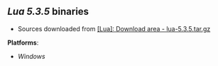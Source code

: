 *Lua 5.3.5* binaries
--------------------

- Sources downloaded from [[Lua]: Download area - lua-5.3.5.tar.gz](https://www.lua.org/ftp/lua-5.3.5.tar.gz)

**Platforms**:
- *Windows*

